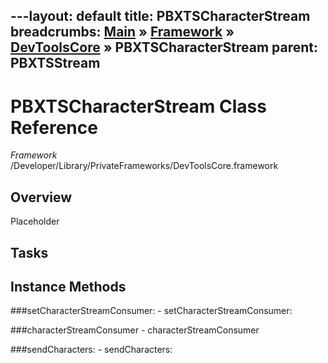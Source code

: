 ---layout: default
title: PBXTSCharacterStream
breadcrumbs: <a href="/index.html">Main</a> &raquo; <a href="/Frameworks.html">Framework</a> &raquo; <a href="/Frameworks/DevToolsCore.html">DevToolsCore</a> &raquo; PBXTSCharacterStream
parent: PBXTSStream 
---
# PBXTSCharacterStream Class Reference

*Framework* /Developer/Library/PrivateFrameworks/DevToolsCore.framework

## Overview

Placeholder

## Tasks

## Instance Methods

<a name="-setCharacterStreamConsumer:"></a>
###setCharacterStreamConsumer:
    - setCharacterStreamConsumer:

<a name="-characterStreamConsumer"></a>
###characterStreamConsumer
    - characterStreamConsumer

<a name="-sendCharacters:"></a>
###sendCharacters:
    - sendCharacters:

